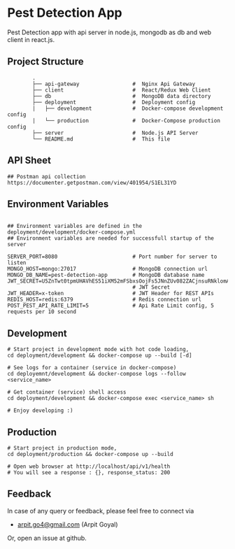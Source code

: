 

# Pest Detection App
Pest Detection app with api server in node.js, mongodb as db and web client in react.js.

## Project Structure
```
        .
        ├── api-gateway                 #  Nginx Api Gateway
        ├── client                      #  React/Redux Web Client
        ├── db                          #  MongoDB data directory
        ├── deployment                  #  Deployment config
        |   ├── development             #  Docker-compose development config
        |   └── production              #  Docker-Compose production config
        ├── server                      #  Node.js API Server
        └── README.md                   #  This file
```

## API Sheet
```
## Postman api collection
https://documenter.getpostman.com/view/401954/S1EL31YD

```

## Environment Variables
```

## Environment variables are defined in the deployment/development/docker-compose.yml
## Environment variables are needed for successfull startup of the server

SERVER_PORT=8080                        # Port number for server to listen
MONGO_HOST=mongo:27017                  # MongoDB connection url
MONGO_DB_NAME=pest-detection-app        # MongoDB database name
JWT_SECRET=U5ZnTwt0tpmUHAVhES51iXM52mFSbxsOojFs5JNnZUv082ZACjnsuRNklomA
                                        # JWT Secret
JWT_HEADER=x-token                      # JWT Header for REST APIs
REDIS_HOST=redis:6379                   # Redis connection url
POST_PEST_API_RATE_LIMIT=5              # Api Rate Limit config, 5 requests per 10 second

```


## Development
```
# Start project in development mode with hot code loading,
cd deployment/development && docker-compose up --build [-d]

# See logs for a container (service in docker-compose)
cd deployemnt/development && docker-compose logs --follow <service_name>

# Get container (service) shell access
cd deployment/development && docker-compose exec <service_name> sh

# Enjoy developing :)
```

## Production
```
# Start project in production mode,
cd deployment/production && docker-compose up --build

# Open web browser at http://localhost/api/v1/health
# You will see a response : {}, response_status: 200
```


## Feedback
In case of any query or feedback, please feel free to connect via
* arpit.go4@gmail.com (Arpit Goyal)

Or, open an issue at github.